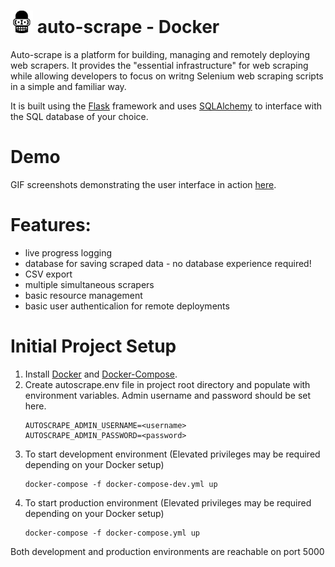 # ![auto-scrape-logo](https://raw.githubusercontent.com/chrispalmo/auto-scrape/master/autoscrape/static/android-icon-36x36.png) auto-scrape - Docker

Auto-scrape is a platform for building, managing and remotely deploying web scrapers. It provides the "essential infrastructure" for web scraping while allowing developers to focus on writng Selenium web scraping scripts in a simple and familiar way.

It is built using the [Flask](https://palletsprojects.com/p/flask/) framework and uses [SQLAlchemy](https://www.sqlalchemy.org/) to interface with the SQL database of your choice.

# Demo
GIF screenshots demonstrating the user interface in action <a href="https://palmo.xyz/post/20200224-manage-selenium-web-scrapers-with-auto-scrape/#user-interface-overview">here</a>.

# Features: 
- live progress logging
- database for saving scraped data - no database experience required!
- CSV export
- multiple simultaneous scrapers
- basic resource management
- basic user authenticalion for remote deployments

# Initial Project Setup

1. Install [Docker](https://docs.docker.com/get-docker/) and [Docker-Compose](https://docs.docker.com/compose/install/).
2. Create autoscrape.env file in project root directory and populate with environment variables.
Admin username and password should be set here. 
    ```
    AUTOSCRAPE_ADMIN_USERNAME=<username>
    AUTOSCRAPE_ADMIN_PASSWORD=<password>
    ```
3. To start development environment (Elevated privileges may be required depending on your Docker setup)
    ```
    docker-compose -f docker-compose-dev.yml up
    ```
4. To start production environment (Elevated privileges may be required depending on your Docker setup)
    ```
    docker-compose -f docker-compose.yml up
    ```
Both development and production environments are reachable on port 5000